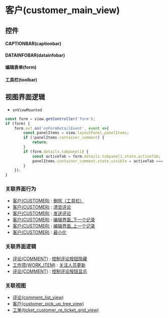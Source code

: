 # 客户(customer_main_view)  <!-- {docsify-ignore-all} -->



## 控件
#### CAPTIONBAR(captionbar)
#### DATAINFOBAR(datainfobar)
#### 编辑表单(form)
#### 工具栏(toolbar)

## 视图界面逻辑
* `onViewMounted`
```javascript
const form = view.getController('form');
if (form) {
    form.evt.on('onFormDetailEvent', event =>{
        const panelItems = view.layoutPanel.panelItems;
        if (!panelItems.container_comment) {
            return;
        }
        if (form.details.tabpanel1) {
            const activeTab = form.details.tabpanel1.state.activeTab;
            panelItems.container_comment.state.visible = activeTab === 'tabpage1';
        }
    });
}
```


### 关联界面行为
  * [客户(CUSTOMER)](module/ProdMgmt/customer) : [删除（工具栏）](module/ProdMgmt/customer#界面行为)
  * [客户(CUSTOMER)](module/ProdMgmt/customer) : [清空评论](module/ProdMgmt/customer#界面行为)
  * [客户(CUSTOMER)](module/ProdMgmt/customer) : [发送评论](module/ProdMgmt/customer#界面行为)
  * [客户(CUSTOMER)](module/ProdMgmt/customer) : [编辑界面_下一个记录](module/ProdMgmt/customer#界面行为)
  * [客户(CUSTOMER)](module/ProdMgmt/customer) : [编辑界面_上一个记录](module/ProdMgmt/customer#界面行为)
  * [客户(CUSTOMER)](module/ProdMgmt/customer) : [最小化](module/ProdMgmt/customer#界面行为)

### 关联界面逻辑
  * [评论(COMMENT)](module/Base/comment) : [控制评论按钮隐藏](module/Base/comment/uilogic/comment_icon_hidden)
  * [工作项(WORK_ITEM)](module/ProjMgmt/work_item) : [关注人员更新](module/ProjMgmt/work_item/uilogic/attention_personnel_update)
  * [评论(COMMENT)](module/Base/comment) : [控制评论按钮显示](module/Base/comment/uilogic/comment_icon_show)

### 关联视图
  * [评论(comment_list_view)](app/view/comment_list_view)
  * [客户(customer_pick_up_tree_view)](app/view/customer_pick_up_tree_view)
  * [工单(ticket_customer_re_ticket_grid_view)](app/view/ticket_customer_re_ticket_grid_view)

<script>
 const { createApp } = Vue
  createApp({
    data() {
      return {

      }
    }
  }).use(ElementPlus).mount('#app')
</script>
